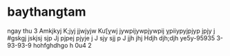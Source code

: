 # baythangtam
ngay thu 3
Amkjkyj
 K;jyj jjwjyjw
  Kư[ỵwj jywpijywpjywpij ỵpiiypyjpjyp jpjy j
  #gskgj jskjsj sjp
   Jj pjpej pjyje j
   J sjy sjj p
    J jjh jhj 
     Hdjh djh;djh ye5y-95935 3-93-93-9 hohfghdhgo h 0u4 2
